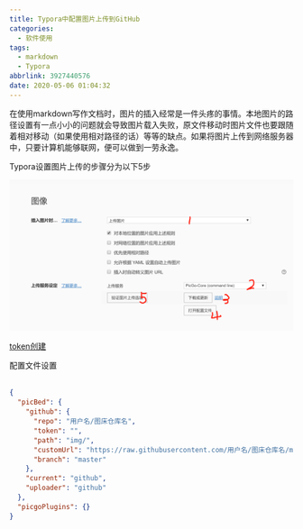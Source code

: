 ```yaml
---
title: Typora中配置图片上传到GitHub
categories:
  - 软件使用
tags:
  - markdown
  - Typora
abbrlink: 3927440576
date: 2020-05-06 01:04:32
---
```


在使用markdown写作文档时，图片的插入经常是一件头疼的事情。本地图片的路径设置有一点小小的问题就会导致图片载入失败，原文件移动时图片文件也要跟随着相对移动（如果使用相对路径的话）等等的缺点。如果将图片上传到网络服务器中，只要计算机能够联网，便可以做到一劳永逸。

<!-- more -->

Typora设置图片上传的步骤分为以下5步

![Typora图片上传设置步骤](./assert/20200506/1588698840.jpg)

[token创建](https://github.com/settings/tokens)

配置文件设置

```json

{
  "picBed": {
    "github": {
      "repo": "用户名/图床仓库名",
      "token": "",
      "path": "img/",
      "customUrl": "https://raw.githubusercontent.com/用户名/图床仓库名/master",
      "branch": "master"
    },
    "current": "github",
    "uploader": "github"
  },
  "picgoPlugins": {}
}
```

